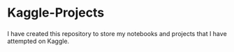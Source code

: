 # Kaggle-Projects

### 
I have created this repository to store my notebooks and projects that I have attempted on Kaggle.
